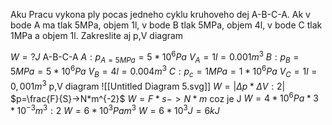 Aku Pracu vykona ply pocas jedneho cyklu kruhoveho dej A-B-C-A. Ak  v bode A ma tlak 5MPa, objem 1l, v bode B tlak 5MPa, objem 4l, v bode C tlak 1MPa a objem 1l. Zakreslite aj p,V diagram

$W=?J$
A-B-C-A
$A:p_{A=5MPa}=5*10^6Pa$
$V_A=1l=0.001m^3$
$B:p_B=5MPa=5*10^6Pa$
$V_B=4l=0.004m^3$
$C:p_c=1MPa=1*10^6Pa$
$V_C=1l=0,001m^3$
p,V diagram
![[Untitled Diagram 5.svg]]
$W=|\Delta p*\Delta V:2|$
$p=\frac{F}{S}->N*m^{-2}$
$W=F*s->N*m$ coz je J
$W=4*10^6Pa*3*10^{-3}m^3:2$
$W=6*10^3Pam^3$
$W=6*10^3J=6kJ$
